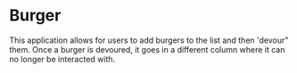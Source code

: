 # Burger

This application allows for users to add burgers to the list and then 'devour" them. Once a burger is devoured, it goes in a different column where it can no longer be interacted with.